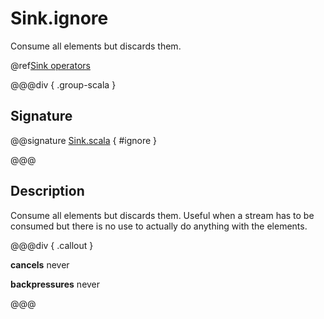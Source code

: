 # Sink.ignore

Consume all elements but discards them.

@ref[Sink operators](../index.md#sink-operators)

@@@div { .group-scala }

## Signature

@@signature [Sink.scala]($akka$/akka-stream/src/main/scala/akka/stream/scaladsl/Sink.scala) { #ignore }

@@@

## Description

Consume all elements but discards them. Useful when a stream has to be consumed but there is no use to actually
do anything with the elements.


@@@div { .callout }

**cancels** never

**backpressures** never

@@@


